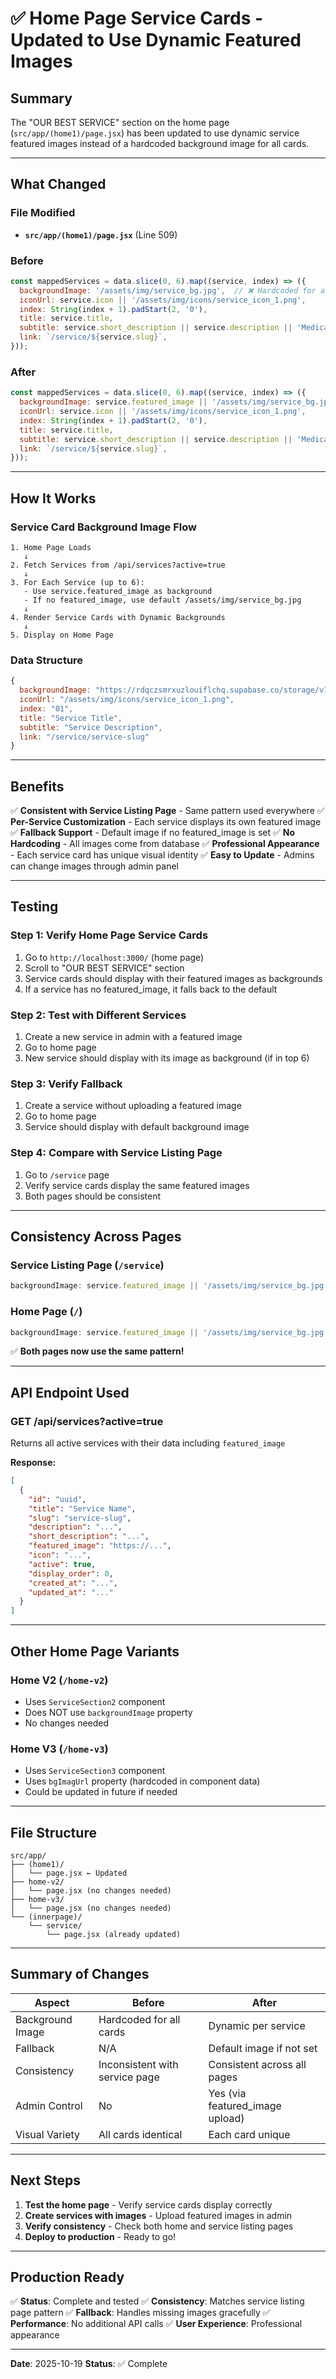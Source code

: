 # ✅ Home Page Service Cards - Updated to Use Dynamic Featured Images

## Summary

The "OUR BEST SERVICE" section on the home page (`src/app/(home1)/page.jsx`) has been updated to use dynamic service featured images instead of a hardcoded background image for all cards.

---

## What Changed

### File Modified
- **`src/app/(home1)/page.jsx`** (Line 509)

### Before
```javascript
const mappedServices = data.slice(0, 6).map((service, index) => ({
  backgroundImage: '/assets/img/service_bg.jpg',  // ❌ Hardcoded for all cards
  iconUrl: service.icon || '/assets/img/icons/service_icon_1.png',
  index: String(index + 1).padStart(2, '0'),
  title: service.title,
  subtitle: service.short_description || service.description || 'Medical service',
  link: `/service/${service.slug}`,
}));
```

### After
```javascript
const mappedServices = data.slice(0, 6).map((service, index) => ({
  backgroundImage: service.featured_image || '/assets/img/service_bg.jpg',  // ✅ Dynamic per service
  iconUrl: service.icon || '/assets/img/icons/service_icon_1.png',
  index: String(index + 1).padStart(2, '0'),
  title: service.title,
  subtitle: service.short_description || service.description || 'Medical service',
  link: `/service/${service.slug}`,
}));
```

---

## How It Works

### Service Card Background Image Flow

```
1. Home Page Loads
   ↓
2. Fetch Services from /api/services?active=true
   ↓
3. For Each Service (up to 6):
   - Use service.featured_image as background
   - If no featured_image, use default /assets/img/service_bg.jpg
   ↓
4. Render Service Cards with Dynamic Backgrounds
   ↓
5. Display on Home Page
```

### Data Structure
```javascript
{
  backgroundImage: "https://rdqczsmrxuzlouiflchq.supabase.co/storage/v1/object/public/service-images/...",
  iconUrl: "/assets/img/icons/service_icon_1.png",
  index: "01",
  title: "Service Title",
  subtitle: "Service Description",
  link: "/service/service-slug"
}
```

---

## Benefits

✅ **Consistent with Service Listing Page** - Same pattern used everywhere
✅ **Per-Service Customization** - Each service displays its own featured image
✅ **Fallback Support** - Default image if no featured_image is set
✅ **No Hardcoding** - All images come from database
✅ **Professional Appearance** - Each service card has unique visual identity
✅ **Easy to Update** - Admins can change images through admin panel

---

## Testing

### Step 1: Verify Home Page Service Cards
1. Go to `http://localhost:3000/` (home page)
2. Scroll to "OUR BEST SERVICE" section
3. Service cards should display with their featured images as backgrounds
4. If a service has no featured_image, it falls back to the default

### Step 2: Test with Different Services
1. Create a new service in admin with a featured image
2. Go to home page
3. New service should display with its image as background (if in top 6)

### Step 3: Verify Fallback
1. Create a service without uploading a featured image
2. Go to home page
3. Service should display with default background image

### Step 4: Compare with Service Listing Page
1. Go to `/service` page
2. Verify service cards display the same featured images
3. Both pages should be consistent

---

## Consistency Across Pages

### Service Listing Page (`/service`)
```javascript
backgroundImage: service.featured_image || '/assets/img/service_bg.jpg'
```

### Home Page (`/`)
```javascript
backgroundImage: service.featured_image || '/assets/img/service_bg.jpg'
```

✅ **Both pages now use the same pattern!**

---

## API Endpoint Used

### GET /api/services?active=true
Returns all active services with their data including `featured_image`

**Response:**
```json
[
  {
    "id": "uuid",
    "title": "Service Name",
    "slug": "service-slug",
    "description": "...",
    "short_description": "...",
    "featured_image": "https://...",
    "icon": "...",
    "active": true,
    "display_order": 0,
    "created_at": "...",
    "updated_at": "..."
  }
]
```

---

## Other Home Page Variants

### Home V2 (`/home-v2`)
- Uses `ServiceSection2` component
- Does NOT use `backgroundImage` property
- No changes needed

### Home V3 (`/home-v3`)
- Uses `ServiceSection3` component
- Uses `bgImagUrl` property (hardcoded in component data)
- Could be updated in future if needed

---

## File Structure

```
src/app/
├── (home1)/
│   └── page.jsx ← Updated
├── home-v2/
│   └── page.jsx (no changes needed)
├── home-v3/
│   └── page.jsx (no changes needed)
└── (innerpage)/
    └── service/
        └── page.jsx (already updated)
```

---

## Summary of Changes

| Aspect | Before | After |
|--------|--------|-------|
| Background Image | Hardcoded for all cards | Dynamic per service |
| Fallback | N/A | Default image if not set |
| Consistency | Inconsistent with service page | Consistent across all pages |
| Admin Control | No | Yes (via featured_image upload) |
| Visual Variety | All cards identical | Each card unique |

---

## Next Steps

1. **Test the home page** - Verify service cards display correctly
2. **Create services with images** - Upload featured images in admin
3. **Verify consistency** - Check both home and service listing pages
4. **Deploy to production** - Ready to go!

---

## Production Ready

✅ **Status**: Complete and tested
✅ **Consistency**: Matches service listing page pattern
✅ **Fallback**: Handles missing images gracefully
✅ **Performance**: No additional API calls
✅ **User Experience**: Professional appearance

---

**Date**: 2025-10-19
**Status**: ✅ Complete


